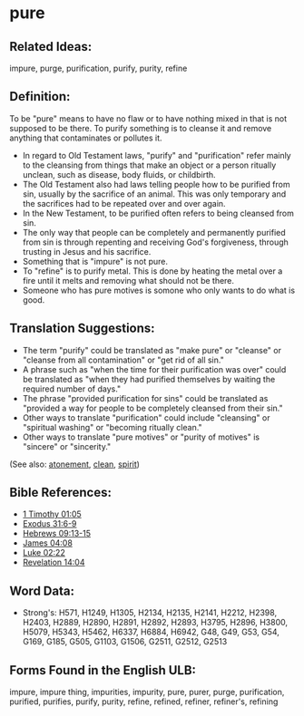 # pure

## Related Ideas:

impure, purge, purification, purify, purity, refine

## Definition:

To be "pure" means to have no flaw or to have nothing mixed in that is not supposed to be there. To purify something is to cleanse it and remove anything that contaminates or pollutes it.

* In regard to Old Testament laws, "purify" and "purification" refer mainly to the cleansing from things that make an object or a person ritually unclean, such as disease, body fluids, or childbirth.
* The Old Testament also had laws telling people how to be purified from sin, usually by the sacrifice of an animal. This was only temporary and the sacrifices had to be repeated over and over again.
* In the New Testament, to be purified often refers to being cleansed from sin.
* The only way that people can be completely and permanently purified from sin is through repenting and receiving God's forgiveness, through trusting in Jesus and his sacrifice.
* Something that is "impure" is not pure.
* To "refine" is to purify metal. This is done by heating the metal over a fire until it melts and removing what should not be there.
* Someone who has pure motives is somone who only wants to do what is good.

## Translation Suggestions:

* The term "purify" could be translated as "make pure" or "cleanse" or "cleanse from all contamination" or "get rid of all sin."
* A phrase such as "when the time for their purification was over" could be translated as "when they had purified themselves by waiting the required number of days."
* The phrase "provided purification for sins" could be translated as "provided a way for people to be completely cleansed from their sin."
* Other ways to translate "purification" could include "cleansing" or "spiritual washing" or "becoming ritually clean."
* Other ways to translate "pure motives" or "purity of motives" is "sincere" or "sincerity."

(See also: [atonement](../kt/atonement.md), [clean](../kt/clean.md), [spirit](../kt/spirit.md))

## Bible References:

* [1 Timothy 01:05](rc://en/tn/help/1ti/01/05)
* [Exodus 31:6-9](rc://en/tn/help/exo/31/06)
* [Hebrews 09:13-15](rc://en/tn/help/heb/09/13)
* [James 04:08](rc://en/tn/help/jas/04/08)
* [Luke 02:22](rc://en/tn/help/luk/02/22)
* [Revelation 14:04](rc://en/tn/help/rev/14/04)

## Word Data:

* Strong's: H571, H1249, H1305, H2134, H2135, H2141, H2212, H2398, H2403, H2889, H2890, H2891, H2892, H2893, H3795, H2896, H3800, H5079, H5343, H5462, H6337, H6884, H6942, G48, G49, G53, G54, G169, G185, G505, G1103, G1506, G2511, G2512, G2513

## Forms Found in the English ULB:

impure, impure thing, impurities, impurity, pure, purer, purge, purification, purified, purifies, purify, purity, refine, refined, refiner, refiner's, refining
